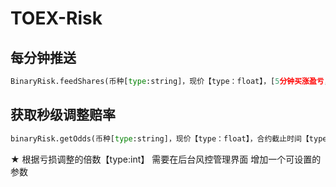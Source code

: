 # TOEX-Risk

## 每分钟推送
```python
BinaryRisk.feedShares(币种[type:string]，现价【type：float】，[5分钟买涨盈亏，10分钟买涨盈亏，30分钟买涨盈亏，60分钟买涨盈亏]，[5分钟买跌盈亏，10分钟买跌盈亏，30分钟买跌盈亏，60分钟买跌盈亏]，最大下单总金额【type：float】,根据亏损调整的倍数【type:int】) 
```

## 获取秒级调整赔率
```python
binaryRisk.getOdds(币种[type:string]，现价【type：float】，合约截止时间【type:datetime】，合约停止下单时间【type:int】，最大下单总金额【type：float】，当前初始赔率【type:float】,根据亏损调整的倍数【type:int】)
```

★ 根据亏损调整的倍数【type:int】 需要在后台风控管理界面 增加一个可设置的参数
